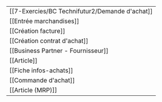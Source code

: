 |                                    |
| ---------------------------------- |
| [[7-Exercies/BC Technifutur2/Demande d'achat]]                |
| [[Entrée marchandises]]            |
| [[Création facture]]               |
| [[Création contrat d'achat]]       |
| [[Business Partner - Fournisseur]] |
| [[Article]]                        |
| [[Fiche infos-achats]]             |
| [[Commande d'achat]]               |
| [[Article (MRP)]]                  |

